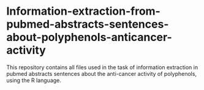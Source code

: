 # Information-extraction-from-pubmed-abstracts-sentences-about-polyphenols-anticancer-activity
This repository contains all files used in the task of information extraction in pubmed abstracts sentences about the anti-cancer activity of polyphenols, using the R language.
